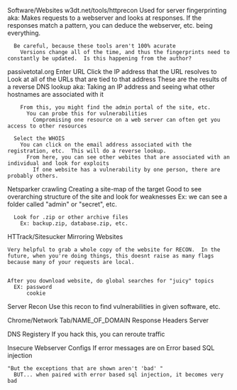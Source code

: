 Software/Websites
  w3dt.net/tools/httprecon
    Used for server fingerprinting
      aka: Makes requests to a webserver and looks at responses.  If the responses match a pattern, you can deduce the webserver, etc. being everything.

      Be careful, because these tools aren't 100% acurate
        Versions change all of the time, and thus the fingerprints need to constantly be updated.  Is this happening from the author? 

  passivetotal.org
    Enter URL
      Click the IP address that the URL resolves to
        Look at all of the URLs that are tied to that address
          These are the results of a reverse DNS lookup
            aka: Taking an IP address and seeing what other hostnames are associated with it

        From this, you might find the admin portal of the site, etc.
          You can probe this for vulnerabilities
            Compromising one resource on a web server can often get you access to other resources
      
      Select the WHOIS
        You can click on the email address associated with the registration, etc.  This will do a reverse lookup.
          From here, you can see other webites that are associated with an individual and look for exploits
            If one website has a vulnerability by one person, there are probably others.

  Netsparker
    crawling
      Creating a site-map of the target
      Good to see overarching structure of the site and look for weaknesses
        Ex: we can see a folder called "admin" or "secret", etc.

      Look for .zip or other archive files
        Ex: backup.zip, database.zip, etc. 

  HTTrack/Sitesucker
    Mirroring Websites

    Very helpful to grab a whole copy of the website for RECON.  In the future, when you're doing things, this doesnt raise as many flags because many of your requests are local.


    After you download website, do global searches for "juicy" topics
      EX: password
          cookie


Server Recon
  Use this recon to find vulnerabilities in given software, etc.

  Chrome/Network Tab/NAME_OF_DOMAIN
    Response Headers
      Server

DNS Registery
  If you hack this, you can reroute traffic

Insecure Webserver Configs
  If error messages are on
    Error based SQL injection

    "But the exceptions that are shown aren't 'bad' "
      BUT... when paired with error based sql injection, it becomes very bad
